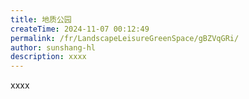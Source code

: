 ```yaml
---
title: 地质公园
createTime: 2024-11-07 00:12:49
permalink: /fr/LandscapeLeisureGreenSpace/gBZVqGRi/
author: sunshang-hl
description: xxxx
---
```


xxxx